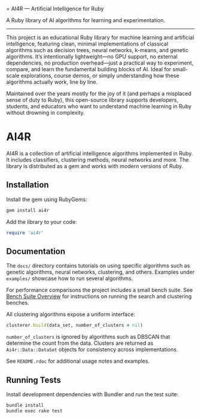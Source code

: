 = AI4R — Artificial Intelligence for Ruby

A Ruby library of AI algorithms for learning and experimentation.

---

This project is an educational Ruby library for machine learning and artificial intelligence, featuring clean, minimal implementations of classical algorithms such as decision trees, neural networks, k-means, and genetic algorithms. It’s intentionally lightweight—no GPU support, no external dependencies, no production overhead—just a practical way to experiment, compare, and learn the fundamental building blocks of AI. Ideal for small-scale explorations, course demos, or simply understanding how these algorithms actually work, line by line.

Maintained over the years mostly for the joy of it (and perhaps a misplaced sense of duty to Ruby), this open-source library supports developers, students, and educators who want to understand machine learning in Ruby without drowning in complexity.

# AI4R

AI4R is a collection of artificial intelligence algorithms implemented in Ruby. It includes classifiers, clustering methods, neural networks and more. The library is distributed as a gem and works with modern versions of Ruby.

## Installation

Install the gem using RubyGems:

```bash
gem install ai4r
```

Add the library to your code:

```ruby
require 'ai4r'
```

## Documentation

The `docs/` directory contains tutorials on using specific algorithms such as genetic algorithms, neural networks, clustering, and others. Examples under `examples/` showcase how to run several algorithms.

For performance comparisons the project includes a small bench suite. See
[Bench Suite Overview](docs/benches_overview.md) for instructions on running the
search and clustering benches.

All clustering algorithms expose a uniform interface:

```ruby
clusterer.build(data_set, number_of_clusters = nil)
```

`number_of_clusters` is ignored by algorithms such as DBSCAN that determine the
count from the data.  Clusters are returned as `Ai4r::Data::DataSet` objects for
consistency across implementations.

See `README.rdoc` for additional usage notes and examples.

## Running Tests

Install development dependencies with Bundler and run the test suite:

```bash
bundle install
bundle exec rake test
```

